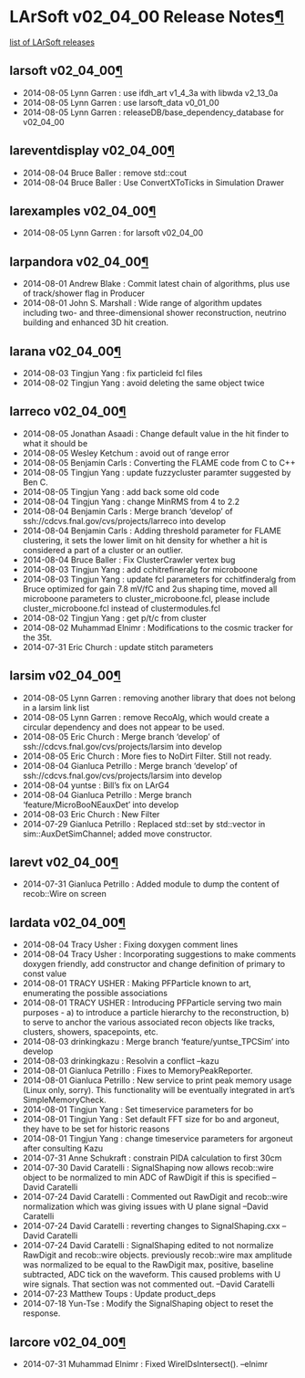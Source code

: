 LArSoft v02\_04\_00 Release Notes[¶](#LArSoft-v02_04_00-Release-Notes)
======================================================================

[list of LArSoft releases](LArSoft_release_list)


larsoft v02\_04\_00[¶](#larsoft-v02_04_00)
------------------------------------------

-   2014-08-05 Lynn Garren : use ifdh\_art v1\_4\_3a with libwda v2\_13\_0a
-   2014-08-05 Lynn Garren : use larsoft\_data v0\_01\_00
-   2014-08-05 Lynn Garren : releaseDB/base\_dependency\_database for v02\_04\_00


lareventdisplay v02\_04\_00[¶](#lareventdisplay-v02_04_00)
----------------------------------------------------------

-   2014-08-04 Bruce Baller : remove std::cout
-   2014-08-04 Bruce Baller : Use ConvertXToTicks in Simulation Drawer


larexamples v02\_04\_00[¶](#larexamples-v02_04_00)
--------------------------------------------------

-   2014-08-05 Lynn Garren : for larsoft v02\_04\_00


larpandora v02\_04\_00[¶](#larpandora-v02_04_00)
------------------------------------------------

-   2014-08-01 Andrew Blake : Commit latest chain of algorithms, plus use of track/shower flag in Producer
-   2014-08-01 John S. Marshall : Wide range of algorithm updates including two- and three-dimensional shower reconstruction, neutrino building and enhanced 3D hit creation.


larana v02\_04\_00[¶](#larana-v02_04_00)
----------------------------------------

-   2014-08-03 Tingjun Yang : fix particleid fcl files
-   2014-08-02 Tingjun Yang : avoid deleting the same object twice


larreco v02\_04\_00[¶](#larreco-v02_04_00)
------------------------------------------

-   2014-08-05 Jonathan Asaadi : Change default value in the hit finder to what it should be
-   2014-08-05 Wesley Ketchum : avoid out of range error
-   2014-08-05 Benjamin Carls : Converting the FLAME code from C to C++
-   2014-08-05 Tingjun Yang : update fuzzycluster paramter suggested by Ben C.
-   2014-08-05 Tingjun Yang : add back some old code
-   2014-08-04 Tingjun Yang : change MinRMS from 4 to 2.2
-   2014-08-04 Benjamin Carls : Merge branch ‘develop’ of ssh://cdcvs.fnal.gov/cvs/projects/larreco into develop
-   2014-08-04 Benjamin Carls : Adding threshold parameter for FLAME clustering, it sets the lower limit on hit density for whether a hit is considered a part of a cluster or an outlier.
-   2014-08-04 Bruce Baller : Fix ClusterCrawler vertex bug
-   2014-08-03 Tingjun Yang : add cchitrefineralg for microboone
-   2014-08-03 Tingjun Yang : update fcl parameters for cchitfinderalg from Bruce optimized for gain 7.8 mV/fC and 2us shaping time, moved all microboone parameters to cluster\_microboone.fcl, please include cluster\_microboone.fcl instead of clustermodules.fcl
-   2014-08-02 Tingjun Yang : get p/t/c from cluster
-   2014-08-02 Muhammad Elnimr : Modifications to the cosmic tracker for the 35t.
-   2014-07-31 Eric Church : update stitch parameters


larsim v02\_04\_00[¶](#larsim-v02_04_00)
----------------------------------------

-   2014-08-05 Lynn Garren : removing another library that does not belong in a larsim link list
-   2014-08-05 Lynn Garren : remove RecoAlg, which would create a circular dependency and does not appear to be used.
-   2014-08-05 Eric Church : Merge branch ‘develop’ of ssh://cdcvs.fnal.gov/cvs/projects/larsim into develop
-   2014-08-05 Eric Church : More fies to NoDirt Filter. Still not ready.
-   2014-08-04 Gianluca Petrillo : Merge branch ‘develop’ of ssh://cdcvs.fnal.gov/cvs/projects/larsim into develop
-   2014-08-04 yuntse : Bill’s fix on LArG4
-   2014-08-04 Gianluca Petrillo : Merge branch ‘feature/MicroBooNEauxDet’ into develop
-   2014-08-03 Eric Church : New Filter
-   2014-07-29 Gianluca Petrillo : Replaced std::set by std::vector in sim::AuxDetSimChannel; added move constructor.


larevt v02\_04\_00[¶](#larevt-v02_04_00)
----------------------------------------

-   2014-07-31 Gianluca Petrillo : Added module to dump the content of recob::Wire on screen


lardata v02\_04\_00[¶](#lardata-v02_04_00)
------------------------------------------

-   2014-08-04 Tracy Usher : Fixing doxygen comment lines
-   2014-08-04 Tracy Usher : Incorporating suggestions to make comments doxygen friendly, add constructor and change definition of primary to const value
-   2014-08-01 TRACY USHER : Making PFParticle known to art, enumerating the possible associations
-   2014-08-01 TRACY USHER : Introducing PFParticle serving two main purposes - a) to introduce a particle hierarchy to the reconstruction, b) to serve to anchor the various associated recon objects like tracks, clusters, showers, spacepoints, etc.
-   2014-08-03 drinkingkazu : Merge branch ‘feature/yuntse\_TPCSim’ into develop
-   2014-08-03 drinkingkazu : Resolvin a conflict –kazu
-   2014-08-01 Gianluca Petrillo : Fixes to MemoryPeakReporter.
-   2014-08-01 Gianluca Petrillo : New service to print peak memory usage (Linux only, sorry). This functionality will be eventually integrated in art’s SimpleMemoryCheck.
-   2014-08-01 Tingjun Yang : Set timeservice parameters for bo
-   2014-08-01 Tingjun Yang : Set default FFT size for bo and argoneut, they have to be set for historic reasons
-   2014-08-01 Tingjun Yang : change timeservice parameters for argoneut after consulting Kazu
-   2014-07-31 Anne Schukraft : constrain PIDA calculation to first 30cm
-   2014-07-30 David Caratelli : SignalShaping now allows recob::wire object to be normalized to min ADC of RawDigit if this is specified –David Caratelli
-   2014-07-24 David Caratelli : Commented out RawDigit and recob::wire normalization which was giving issues with U plane signal –David Caratelli
-   2014-07-24 David Caratelli : reverting changes to SignalShaping.cxx –David Caratelli
-   2014-07-24 David Caratelli : SignalShaping edited to not normalize RawDigit and recob::wire objects. previously recob::wire max amplitude was normalized to be equal to the RawDigit max, positive, baseline subtracted, ADC tick on the waveform. This caused problems with U wire signals. That section was not commented out. –David Caratelli
-   2014-07-23 Matthew Toups : Update product\_deps
-   2014-07-18 Yun-Tse : Modify the SignalShaping object to reset the response.


larcore v02\_04\_00[¶](#larcore-v02_04_00)
------------------------------------------

-   2014-07-31 Muhammad Elnimr : Fixed WireIDsIntersect(). –elnimr
